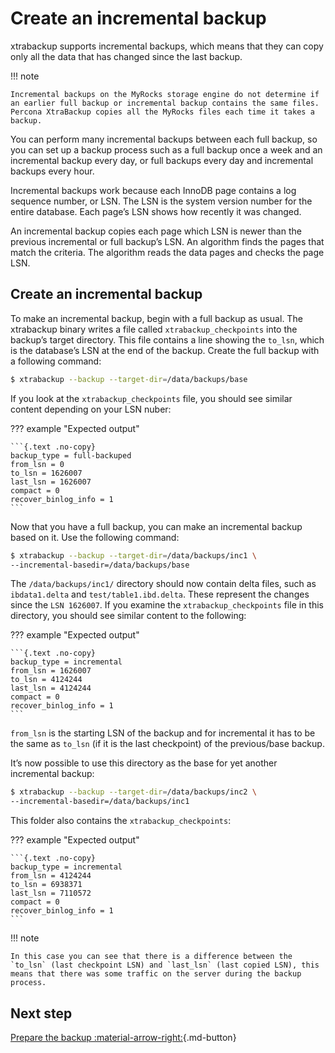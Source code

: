 # Create an incremental backup

xtrabackup supports incremental backups, which means that they can copy only all the data that has changed since the last backup.

!!! note
   
    Incremental backups on the MyRocks storage engine do not determine if an earlier full backup or incremental backup contains the same files. Percona XtraBackup copies all the MyRocks files each time it takes a backup.

You can perform many incremental backups between each full backup, so you can set up a backup process such as a full backup once a week and an incremental backup every day, or full backups every day and incremental backups every hour.

Incremental backups work because each InnoDB page contains a log sequence
number, or LSN. The LSN is the system version number for the
entire database. Each page’s LSN shows how recently it was changed.

An incremental backup copies each page which LSN is newer than the
previous incremental or full backup’s LSN. An algorithm finds the pages that match the criteria. The algorithm reads the data pages and checks the page LSN.

## Create an incremental backup 

To make an incremental backup, begin with a full backup as usual. The
xtrabackup binary writes a file called `xtrabackup_checkpoints` into
the backup’s target directory. This file contains a line showing the
`to_lsn`, which is the database’s LSN at the end of the backup.
Create the full backup with a following command:

```{.bash data-prompt="$"}
$ xtrabackup --backup --target-dir=/data/backups/base
```

If you look at the `xtrabackup_checkpoints` file, you should see similar
content depending on your LSN nuber:

??? example "Expected output"

    ```{.text .no-copy}
    backup_type = full-backuped
    from_lsn = 0
    to_lsn = 1626007
    last_lsn = 1626007
    compact = 0
    recover_binlog_info = 1
    ```

Now that you have a full backup, you can make an incremental backup based on it. Use the following command:

```{.bash data-prompt="$"}
$ xtrabackup --backup --target-dir=/data/backups/inc1 \
--incremental-basedir=/data/backups/base
```

The `/data/backups/inc1/` directory should now contain delta files, such
as `ibdata1.delta` and `test/table1.ibd.delta`. These represent the
changes since the `LSN 1626007`. If you examine the
`xtrabackup_checkpoints` file in this directory, you should see similar
content to the following:

??? example "Expected output"

    ```{.text .no-copy}
    backup_type = incremental
    from_lsn = 1626007
    to_lsn = 4124244
    last_lsn = 4124244
    compact = 0
    recover_binlog_info = 1
    ```

`from_lsn` is the starting LSN of the backup and for incremental it has to be the same as `to_lsn` (if it is the last checkpoint) of the previous/base backup.

It’s now possible to use this directory as the base for yet another incremental backup:

```{.bash data-prompt="$"}
$ xtrabackup --backup --target-dir=/data/backups/inc2 \
--incremental-basedir=/data/backups/inc1
```

This folder also contains the `xtrabackup_checkpoints`:

??? example "Expected output"

    ```{.text .no-copy}
    backup_type = incremental
    from_lsn = 4124244
    to_lsn = 6938371
    last_lsn = 7110572
    compact = 0
    recover_binlog_info = 1
    ```

!!! note
   
    In this case you can see that there is a difference between the `to_lsn` (last checkpoint LSN) and `last_lsn` (last copied LSN), this means that there was some traffic on the server during the backup process.

## Next step

[Prepare the backup :material-arrow-right:](prepare-incremental-backup.md){.md-button}



